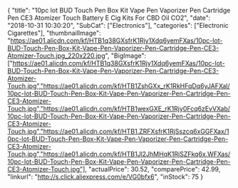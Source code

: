 {
	"title": "10pc lot BUD Touch Pen Box Kit Vape Pen Vaporizer Pen Cartridge Pen CE3 Atomizer Touch Battery E Cig Kits For CBD Oil CO2",
	"date": "2018-10-31 10:30:20",
	"SubCat": ["Electronics"],
	"categories": ["Electronic Cigarettes"],
	"thumbnailImage": "https://ae01.alicdn.com/kf/HTB1q38GXsfrK1Rjy1Xdq6yemFXas/10pc-lot-BUD-Touch-Pen-Box-Kit-Vape-Pen-Vaporizer-Pen-Cartridge-Pen-CE3-Atomizer-Touch.jpg_220x220.jpg",
	"BigImage": ["https://ae01.alicdn.com/kf/HTB1q38GXsfrK1Rjy1Xdq6yemFXas/10pc-lot-BUD-Touch-Pen-Box-Kit-Vape-Pen-Vaporizer-Pen-Cartridge-Pen-CE3-Atomizer-Touch.jpg","https://ae01.alicdn.com/kf/HTB1ZshGXx_rK1RkHFqDq6yJAFXal/10pc-lot-BUD-Touch-Pen-Box-Kit-Vape-Pen-Vaporizer-Pen-Cartridge-Pen-CE3-Atomizer-Touch.jpg","https://ae01.alicdn.com/kf/HTB1wexGXE_rK1Rjy0Fcq6zEvVXab/10pc-lot-BUD-Touch-Pen-Box-Kit-Vape-Pen-Vaporizer-Pen-Cartridge-Pen-CE3-Atomizer-Touch.jpg","https://ae01.alicdn.com/kf/HTB1.ZRFXsfrK1RjSszcq6xGGFXax/10pc-lot-BUD-Touch-Pen-Box-Kit-Vape-Pen-Vaporizer-Pen-Cartridge-Pen-CE3-Atomizer-Touch.jpg","https://ae01.alicdn.com/kf/HTB1Jl2JhMHqK1RjSZFkq6x.WFXas/10pc-lot-BUD-Touch-Pen-Box-Kit-Vape-Pen-Vaporizer-Pen-Cartridge-Pen-CE3-Atomizer-Touch.jpg"],
	"actualPrice": 30.52,
	"comparePrice": 42.99,
	"linkurl": "http://s.click.aliexpress.com/e/VG0bfx6",
	"inStock": 75
}
